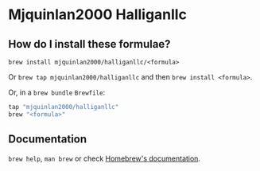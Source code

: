 # Mjquinlan2000 Halliganllc

## How do I install these formulae?

`brew install mjquinlan2000/halliganllc/<formula>`

Or `brew tap mjquinlan2000/halliganllc` and then `brew install <formula>`.

Or, in a `brew bundle` `Brewfile`:

```ruby
tap "mjquinlan2000/halliganllc"
brew "<formula>"
```

## Documentation

`brew help`, `man brew` or check [Homebrew's documentation](https://docs.brew.sh).

